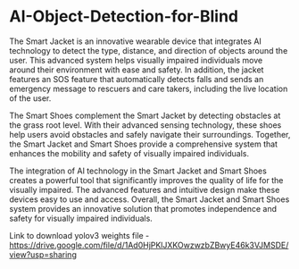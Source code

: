# AI-Object-Detection-for-Blind

The Smart Jacket is an innovative wearable device that integrates AI technology to detect the type, distance, and direction of objects around the user. This advanced system helps visually impaired individuals move around their environment with ease and safety. In addition, the jacket features an SOS feature that automatically detects falls and sends an emergency message to rescuers and care takers, including the live location of the user.

The Smart Shoes complement the Smart Jacket by detecting obstacles at the grass root level. With their advanced sensing technology, these shoes help users avoid obstacles and safely navigate their surroundings. Together, the Smart Jacket and Smart Shoes provide a comprehensive system that enhances the mobility and safety of visually impaired individuals.

The integration of AI technology in the Smart Jacket and Smart Shoes creates a powerful tool that significantly improves the quality of life for the visually impaired. The advanced features and intuitive design make these devices easy to use and access. Overall, the Smart Jacket and Smart Shoes system provides an innovative solution that promotes independence and safety for visually impaired individuals.
 
 Link to download yolov3 weights file - https://drive.google.com/file/d/1Ad0HjPKlJXKOwzwzbZBwyE46k3VJMSDE/view?usp=sharing
